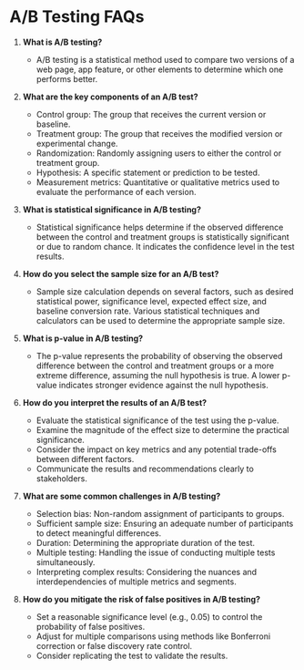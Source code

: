 # A/B Testing FAQs

1. **What is A/B testing?**
   - A/B testing is a statistical method used to compare two versions of a web page, app feature, or other elements to determine which one performs better.

2. **What are the key components of an A/B test?**
   - Control group: The group that receives the current version or baseline.
   - Treatment group: The group that receives the modified version or experimental change.
   - Randomization: Randomly assigning users to either the control or treatment group.
   - Hypothesis: A specific statement or prediction to be tested.
   - Measurement metrics: Quantitative or qualitative metrics used to evaluate the performance of each version.

3. **What is statistical significance in A/B testing?**
   - Statistical significance helps determine if the observed difference between the control and treatment groups is statistically significant or due to random chance. It indicates the confidence level in the test results.

4. **How do you select the sample size for an A/B test?**
   - Sample size calculation depends on several factors, such as desired statistical power, significance level, expected effect size, and baseline conversion rate. Various statistical techniques and calculators can be used to determine the appropriate sample size.

5. **What is p-value in A/B testing?**
   - The p-value represents the probability of observing the observed difference between the control and treatment groups or a more extreme difference, assuming the null hypothesis is true. A lower p-value indicates stronger evidence against the null hypothesis.

6. **How do you interpret the results of an A/B test?**
   - Evaluate the statistical significance of the test using the p-value.
   - Examine the magnitude of the effect size to determine the practical significance.
   - Consider the impact on key metrics and any potential trade-offs between different factors.
   - Communicate the results and recommendations clearly to stakeholders.

7. **What are some common challenges in A/B testing?**
   - Selection bias: Non-random assignment of participants to groups.
   - Sufficient sample size: Ensuring an adequate number of participants to detect meaningful differences.
   - Duration: Determining the appropriate duration of the test.
   - Multiple testing: Handling the issue of conducting multiple tests simultaneously.
   - Interpreting complex results: Considering the nuances and interdependencies of multiple metrics and segments.

8. **How do you mitigate the risk of false positives in A/B testing?**
   - Set a reasonable significance level (e.g., 0.05) to control the probability of false positives.
   - Adjust for multiple comparisons using methods like Bonferroni correction or false discovery rate control.
   - Consider replicating the test to validate the results.
